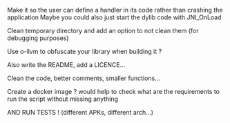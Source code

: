 
Make it so the user can define a handler in its code rather than crashing the application
Maybe you could also just start the dylib code with JNI_OnLoad

Clean temporary directory and add an option to not clean them (for debugging purposes)

Use o-llvm to obfuscate your library when building it ?

Also write the README, add a LICENCE...

Clean the code, better comments, smaller functions...

Create a docker image ? would help to check what are the requirements to run the script without missing anything

AND RUN TESTS ! (different APKs, different arch...)
